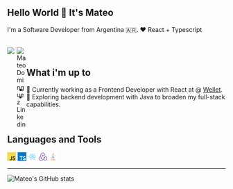 ## Hello World 👋 It's Mateo
I'm a Software Developer from Argentina 🇦🇷. 
♥ React + Typescript 

<br/>
<a href="mailto:matedom22@gmail.com"> 
<img align="left" src='https://icongr.am/fontawesome/envelope-o.svg?size=128&color=70c8ff' width="22px" />
</a>

<a href="https://www.linkedin.com/in/mateo-dominguez-139b94207/">
<img align="left" alt="Mateo Dominguez Linkedin" width="22px" src="https://icongr.am/fontawesome/linkedin.svg?size=128&color=70c8ff" />
</a>

<br />

## What i'm up to

- 🔭 Currently working as a Frontend Developer with React at @ [Wellet](https://wellet.us/es).
- 🌱 Exploring backend development with Java to broaden my full-stack capabilities.

<br />

## Languages and Tools
<code><img height="20" src="https://raw.githubusercontent.com/github/explore/80688e429a7d4ef2fca1e82350fe8e3517d3494d/topics/javascript/javascript.png"></code>
<code><img height="20" src="https://raw.githubusercontent.com/github/explore/80688e429a7d4ef2fca1e82350fe8e3517d3494d/topics/typescript/typescript.png"></code>
<code><img height="20" src="https://raw.githubusercontent.com/github/explore/80688e429a7d4ef2fca1e82350fe8e3517d3494d/topics/react/react.png"></code>
<code><img height="20" src="https://raw.githubusercontent.com/github/explore/80688e429a7d4ef2fca1e82350fe8e3517d3494d/topics/redux/redux.png"></code>
<code><img height="20" src="https://raw.githubusercontent.com/github/explore/80688e429a7d4ef2fca1e82350fe8e3517d3494d/topics/java/java.png"></code>

---
![Mateo's GitHub stats](https://github-readme-stats.vercel.app/api?username=Mateodom&show_icons=true&hide_border=true)
